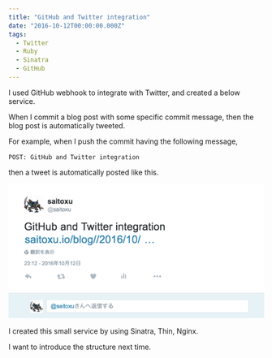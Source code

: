 ```yaml
---
title: "GitHub and Twitter integration"
date: "2016-10-12T00:00:00.000Z"
tags:
  - Twitter
  - Ruby
  - Sinatra
  - GitHub
---
```


I used GitHub webhook to integrate with Twitter,
and created a below service.

When I commit a blog post with some specific commit message,
then the blog post is automatically tweeted.

For example, when I push the commit having the following message,

```
POST: GitHub and Twitter integration
```

then a tweet is automatically posted like this.

![GitHub and Twitter integration](./2016-10-12-github-twitter-integration.png)

I created this small service by using Sinatra, Thin, Nginx.

I want to introduce the structure next time.
